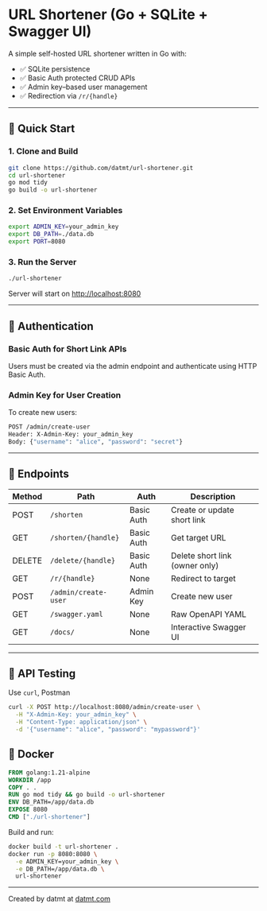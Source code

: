 # URL Shortener (Go + SQLite + Swagger UI)

A simple self-hosted URL shortener written in Go with:

- ✅ SQLite persistence
- ✅ Basic Auth protected CRUD APIs
- ✅ Admin key–based user management
- ✅ Redirection via `/r/{handle}`

---

## 🏁 Quick Start

### 1. Clone and Build
```bash
git clone https://github.com/datmt/url-shortener.git
cd url-shortener
go mod tidy
go build -o url-shortener
```

### 2. Set Environment Variables
```bash
export ADMIN_KEY=your_admin_key
export DB_PATH=./data.db
export PORT=8080
```

### 3. Run the Server
```bash
./url-shortener
```
Server will start on [http://localhost:8080](http://localhost:8080)

---

## 🔐 Authentication

### Basic Auth for Short Link APIs
Users must be created via the admin endpoint and authenticate using HTTP Basic Auth.

### Admin Key for User Creation
To create new users:
```bash
POST /admin/create-user
Header: X-Admin-Key: your_admin_key
Body: {"username": "alice", "password": "secret"}
```

---

## 🔗 Endpoints

| Method | Path                 | Auth      | Description                     |
|--------|----------------------|-----------|---------------------------------|
| POST   | `/shorten`           | Basic Auth | Create or update short link     |
| GET    | `/shorten/{handle}` | Basic Auth | Get target URL                  |
| DELETE | `/delete/{handle}`  | Basic Auth | Delete short link (owner only)  |
| GET    | `/r/{handle}`        | None       | Redirect to target              |
| POST   | `/admin/create-user` | Admin Key | Create new user                 |
| GET    | `/swagger.yaml`      | None       | Raw OpenAPI YAML                |
| GET    | `/docs/`             | None       | Interactive Swagger UI          |

---

## 🧪 API Testing

Use `curl`, Postman

```bash
curl -X POST http://localhost:8080/admin/create-user \
  -H "X-Admin-Key: your_admin_key" \
  -H "Content-Type: application/json" \
  -d '{"username": "alice", "password": "mypassword"}'
```


## 🐳 Docker

```Dockerfile
FROM golang:1.21-alpine
WORKDIR /app
COPY . .
RUN go mod tidy && go build -o url-shortener
ENV DB_PATH=/app/data.db
EXPOSE 8080
CMD ["./url-shortener"]
```

Build and run:
```bash
docker build -t url-shortener .
docker run -p 8080:8080 \
  -e ADMIN_KEY=your_admin_key \
  -e DB_PATH=/app/data.db \
  url-shortener
```

---
<!-- Link to datmt.com -->
Created by datmt at [datmt.com](https://datmt.com)
